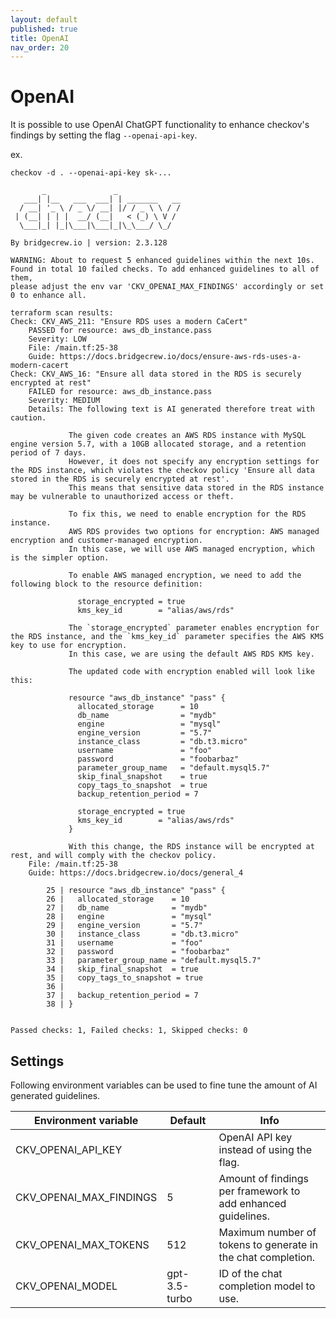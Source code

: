```yaml
---
layout: default
published: true
title: OpenAI
nav_order: 20
---
```


# OpenAI

It is possible to use OpenAI ChatGPT functionality to enhance checkov's findings by setting the flag `--openai-api-key`.

ex.
```shell
checkov -d . --openai-api-key sk-...

       _               _              
   ___| |__   ___  ___| | _______   __
  / __| '_ \ / _ \/ __| |/ / _ \ \ / /
 | (__| | | |  __/ (__|   < (_) \ V / 
  \___|_| |_|\___|\___|_|\_\___/ \_/  
                                      
By bridgecrew.io | version: 2.3.128

WARNING: About to request 5 enhanced guidelines within the next 10s.
Found in total 10 failed checks. To add enhanced guidelines to all of them,
please adjust the env var 'CKV_OPENAI_MAX_FINDINGS' accordingly or set 0 to enhance all.

terraform scan results:
Check: CKV_AWS_211: "Ensure RDS uses a modern CaCert"
	PASSED for resource: aws_db_instance.pass
	Severity: LOW
	File: /main.tf:25-38
	Guide: https://docs.bridgecrew.io/docs/ensure-aws-rds-uses-a-modern-cacert
Check: CKV_AWS_16: "Ensure all data stored in the RDS is securely encrypted at rest"
	FAILED for resource: aws_db_instance.pass
	Severity: MEDIUM
	Details: The following text is AI generated therefore treat with caution.
	         
	         The given code creates an AWS RDS instance with MySQL engine version 5.7, with a 10GB allocated storage, and a retention period of 7 days.
	         However, it does not specify any encryption settings for the RDS instance, which violates the checkov policy 'Ensure all data stored in the RDS is securely encrypted at rest'.
	         This means that sensitive data stored in the RDS instance may be vulnerable to unauthorized access or theft.
	         
	         To fix this, we need to enable encryption for the RDS instance.
	         AWS RDS provides two options for encryption: AWS managed encryption and customer-managed encryption.
	         In this case, we will use AWS managed encryption, which is the simpler option.
	         
	         To enable AWS managed encryption, we need to add the following block to the resource definition:
	         
	           storage_encrypted = true
	           kms_key_id        = "alias/aws/rds"
	         
	         The `storage_encrypted` parameter enables encryption for the RDS instance, and the `kms_key_id` parameter specifies the AWS KMS key to use for encryption.
	         In this case, we are using the default AWS RDS KMS key.
	         
	         The updated code with encryption enabled will look like this:
	         
	         resource "aws_db_instance" "pass" {
	           allocated_storage      = 10
	           db_name                = "mydb"
	           engine                 = "mysql"
	           engine_version         = "5.7"
	           instance_class         = "db.t3.micro"
	           username               = "foo"
	           password               = "foobarbaz"
	           parameter_group_name   = "default.mysql5.7"
	           skip_final_snapshot    = true
	           copy_tags_to_snapshot  = true
	           backup_retention_period = 7
	         
	           storage_encrypted = true
	           kms_key_id        = "alias/aws/rds"
	         }
	         
	         With this change, the RDS instance will be encrypted at rest, and will comply with the checkov policy.
	File: /main.tf:25-38
	Guide: https://docs.bridgecrew.io/docs/general_4

		25 | resource "aws_db_instance" "pass" {
		26 |   allocated_storage    = 10
		27 |   db_name              = "mydb"
		28 |   engine               = "mysql"
		29 |   engine_version       = "5.7"
		30 |   instance_class       = "db.t3.micro"
		31 |   username             = "foo"
		32 |   password             = "foobarbaz"
		33 |   parameter_group_name = "default.mysql5.7"
		34 |   skip_final_snapshot  = true
		35 |   copy_tags_to_snapshot = true
		36 | 
		37 |   backup_retention_period = 7
		38 | }


Passed checks: 1, Failed checks: 1, Skipped checks: 0
```

## Settings

Following environment variables can be used to fine tune the amount of AI generated guidelines.

| Environment variable    | Default       | Info                                                         |
|-------------------------|---------------|--------------------------------------------------------------|
| CKV_OPENAI_API_KEY      |               | OpenAI API key instead of using the flag.                    |
| CKV_OPENAI_MAX_FINDINGS | 5             | Amount of findings per framework to add enhanced guidelines. |
| CKV_OPENAI_MAX_TOKENS   | 512           | Maximum number of tokens to generate in the chat completion. |
| CKV_OPENAI_MODEL        | gpt-3.5-turbo | ID of the chat completion model to use.                      |
